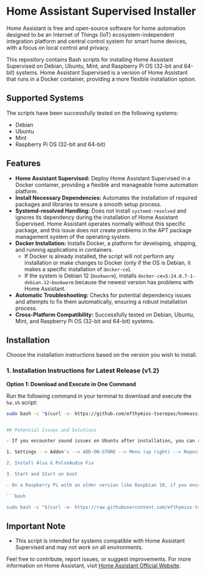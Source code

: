 # Home Assistant Supervised Installer

Home Assistant is free and open-source software for home automation designed to be an Internet of Things (IoT) ecosystem-independent integration platform and central control system for smart home devices, with a focus on local control and privacy.

This repository contains Bash scripts for installing Home Assistant Supervised on Debian, Ubuntu, Mint, and Raspberry Pi OS (32-bit and 64-bit) systems. Home Assistant Supervised is a version of Home Assistant that runs in a Docker container, providing a more flexible installation option.

## Supported Systems

The scripts have been successfully tested on the following systems:
- Debian
- Ubuntu
- Mint
- Raspberry Pi OS (32-bit and 64-bit)

## Features

- **Home Assistant Supervised:** Deploy Home Assistant Supervised in a Docker container, providing a flexible and manageable home automation platform.
- **Install Necessary Dependencies:** Automates the installation of required packages and libraries to ensure a smooth setup process.
- **Systemd-resolved Handling:** Does not install `systemd-resolved` and ignores its dependency during the installation of Home Assistant Supervised. Home Assistant operates normally without this specific package, and this issue does not create problems in the APT package management system of the operating system.
- **Docker Installation:** Installs Docker, a platform for developing, shipping, and running applications in containers.
    - If Docker is already installed, the script will not perform any installation or make changes to Docker (only if the OS is Debian, it makes a specific installation of `docker-ce`).
    - If the system is Debian 12 (`bookworm`), installs `docker-ce=5:24.0.7-1-debian.12~bookworm` because the newest version has problems with Home Assistant.
- **Automatic Troubleshooting:** Checks for potential dependency issues and attempts to fix them automatically, ensuring a robust installation process.
- **Cross-Platform Compatibility:** Successfully tested on Debian, Ubuntu, Mint, and Raspberry Pi OS (32-bit and 64-bit) systems.

## Installation

Choose the installation instructions based on the version you wish to install.

### **1. Installation Instructions for Latest Release (v1.2)**

**Option 1: Download and Execute in One Command**

Run the following command in your terminal to download and execute the `ha.sh` script:

```bash
sudo bash -c "$(curl -o- https://github.com/efthymios-tserepas/homeassistant_supervised/releases/download/ha_v1.2/ha_v1-2.sh)"


## Potential Issues and Solutions

- If you encounter sound issues on Ubuntu after installation, you can resolve them by following these steps:

1. Settings --> Addon's --> ADD-ON-STORE --> Menu (up right) --> Repositories --> https://github.com/OPHoperHPO/hassio-addons (add)

2. Install Alsa & PulseAudio Fix

3. Start and Start on boot

- On a Raspberry Pi with an older version like Raspbian 10, if you encounter audio issues after installation, run the following command:

```bash

sudo bash -c "$(curl -o- https://raw.githubusercontent.com/efthymios-tserepas/homeassistant_supervised/main/stop_hassio_sound.sh)"

```

## Important Note

- This script is intended for systems compatible with Home Assistant Supervised and may not work on all environments.

Feel free to contribute, report issues, or suggest improvements. For more information on Home Assistant, visit [Home Assistant Official Website](https://www.home-assistant.io/).
